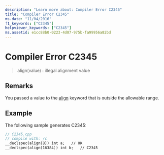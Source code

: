 ```yaml
---
description: "Learn more about: Compiler Error C2345"
title: "Compiler Error C2345"
ms.date: "11/04/2016"
f1_keywords: ["C2345"]
helpviewer_keywords: ["C2345"]
ms.assetid: e1cc88b0-0223-4d07-975b-fa99956a82bd
---
```

# Compiler Error C2345

> align(value) : illegal alignment value

## Remarks

You passed a value to the [align](../../cpp/align-cpp.md) keyword that is outside the allowable range.

## Example

The following sample generates C2345:

```cpp
// C2345.cpp
// compile with: /c
__declspec(align(8)) int a;   // OK
__declspec(align(16384)) int b;   // C2345
```
